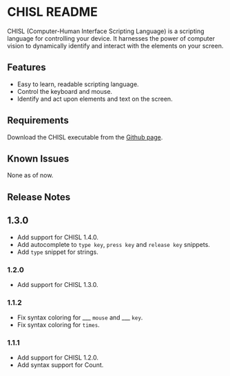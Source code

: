 # CHISL README
CHISL (Computer-Human Interface Scripting Language) is a scripting language for controlling your device. It harnesses the power of computer vision to dynamically identify and interact with the elements on your screen.

## Features
- Easy to learn, readable scripting language.
- Control the keyboard and mouse.
- Identify and act upon elements and text on the screen.

## Requirements

Download the CHISL executable from the [Github page](https://github.com/mtalyat/Computer-Human-Interface-Scripting-Language).

## Known Issues

None as of now.

## Release Notes

## 1.3.0

- Add support for CHISL 1.4.0.
- Add autocomplete to `type key`, `press key` and `release key` snippets.
- Add `type` snippet for strings.

### 1.2.0

- Add support for CHISL 1.3.0.

### 1.1.2

- Fix syntax coloring for \_\_\_ `mouse` and \_\_\_ `key`.
- Fix syntax coloring for `times`.

### 1.1.1

- Add support for CHISL 1.2.0.
- Add syntax support for Count.
